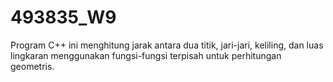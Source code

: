 # 493835_W9
Program C++ ini menghitung jarak antara dua titik, jari-jari, keliling, dan luas lingkaran menggunakan fungsi-fungsi terpisah untuk perhitungan geometris.
